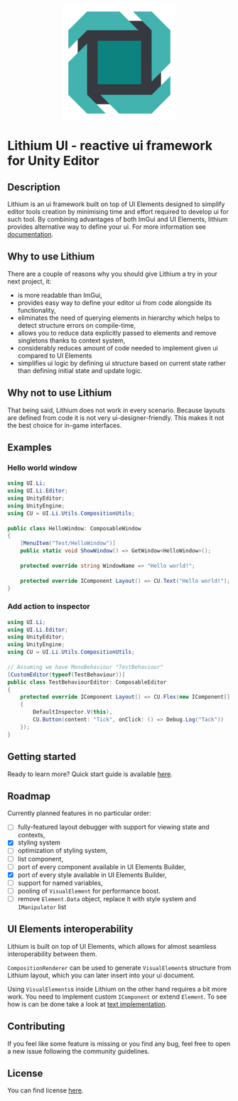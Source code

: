 <p align="center"><img src="Assets~/logo.png" alt="lithium-ui-logo" width="256" height="256" /></p>

# Lithium UI - reactive ui framework for Unity Editor

## Description

Lithium is an ui framework built on top of UI Elements designed to simplify editor tools creation by minimising time and effort required to develop ui for such tool.
By combining advantages of both ImGui and UI Elements, lithium provides alternative way to define your ui.
For more information see [documentation](Documentation~/ui.lithium.md).

## Why to use Lithium

There are a couple of reasons why you should give Lithium a try in your next project, it:

* is more readable than ImGui,
* provides easy way to define your editor ui from code alongside its functionality,
* eliminates the need of querying elements in hierarchy which helps to detect structure errors on compile-time,
* allows you to reduce data explicitly passed to elements and remove singletons thanks to context system,
* considerably reduces amount of code needed to implement given ui compared to UI Elements
* simplifies ui logic by defining ui structure based on current state rather than defining initial state and update logic.

## Why not to use Lithium

That being said, Lithium does not work in every scenario.
Because layouts are defined from code it is not very ui-designer-friendly.
This makes it not the best choice for in-game interfaces.

## Examples

### Hello world window

```csharp
using UI.Li;
using UI.Li.Editor;
using UnityEditor;
using UnityEngine;
using CU = UI.Li.Utils.CompositionUtils;

public class HelloWindow: ComposableWindow
{
    [MenuItem("Test/HelloWindow")]
    public static void ShowWindow() => GetWindow<HelloWindow>();

    protected override string WindowName => "Hello world!";
    
    protected override IComponent Layout() => CU.Text("Hello world!");
}
```

### Add action to inspector

```csharp
using UI.Li;
using UI.Li.Editor;
using UnityEditor;
using UnityEngine;
using CU = UI.Li.Utils.CompositionUtils;

// Assuming we have MonoBehaviour "TestBehaviour"
[CustomEditor(typeof(TestBehaviour))]
public class TestBehaviourEditor: ComposableEditor
{
    protected override IComponent Layout() => CU.Flex(new IComponent[]
    {
        DefaultInspector.V(this),
        CU.Button(content: "Tick", onClick: () => Debug.Log("Tack"))
    });
}
```

## Getting started

Ready to learn more? Quick start guide is available [here](Documentation~/bootstrap.md).

## Roadmap

Currently planned features in no particular order:

- [ ] fully-featured layout debugger with support for viewing state and contexts,
- [x] styling system
- [ ] optimization of styling system,
- [ ] list component,
- [ ] port of every component available in UI Elements Builder,
- [x] port of every style available in UI Elements Builder,
- [ ] support for named variables,
- [ ] pooling of `VisualElement` for performance boost.
- [ ] remove `Element.Data` object, replace it with style system and `IManipulator` list

## UI Elements interoperability

Lithium is built on top of UI Elements, which allows for almost seamless interoperability between them.

`CompositionRenderer` can be used to generate `VisualElement`s structure from Lithium layout, which you can later insert into your ui document.

Using `VisualElements`s inside Lithium on the other hand requires a bit more work. You need to implement custom `IComponent` or extend `Element`.
To see how is can be done take a look at [text implementation](Runtime/Common/Text.cs).

## Contributing

If you feel like some feature is missing or you find any bug, feel free to open a new issue following the community guidelines.

## License

You can find license [here](LICENSE).
